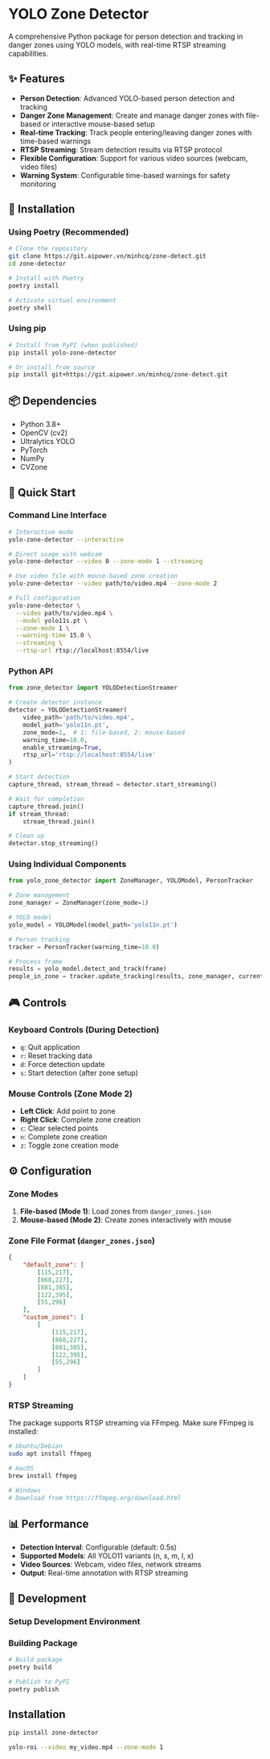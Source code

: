# YOLO Zone Detector

A comprehensive Python package for person detection and tracking in danger zones using YOLO models, with real-time RTSP streaming capabilities.

## ✨ Features

- **Person Detection**: Advanced YOLO-based person detection and tracking
- **Danger Zone Management**: Create and manage danger zones with file-based or interactive mouse-based setup
- **Real-time Tracking**: Track people entering/leaving danger zones with time-based warnings
- **RTSP Streaming**: Stream detection results via RTSP protocol
- **Flexible Configuration**: Support for various video sources (webcam, video files)
- **Warning System**: Configurable time-based warnings for safety monitoring

## 🚀 Installation

### Using Poetry (Recommended)

```bash
# Clone the repository
git clone https://git.aipower.vn/minhcq/zone-detect.git
cd zone-detector

# Install with Poetry
poetry install

# Activate virtual environment
poetry shell
```

### Using pip

```bash
# Install from PyPI (when published)
pip install yolo-zone-detector

# Or install from source
pip install git+https://git.aipower.vn/minhcq/zone-detect.git
```

## 📦 Dependencies

- Python 3.8+
- OpenCV (cv2)
- Ultralytics YOLO
- PyTorch
- NumPy
- CVZone

## 🎯 Quick Start

### Command Line Interface

```bash
# Interactive mode
yolo-zone-detector --interactive

# Direct usage with webcam
yolo-zone-detector --video 0 --zone-mode 1 --streaming

# Use video file with mouse-based zone creation
yolo-zone-detector --video path/to/video.mp4 --zone-mode 2

# Full configuration
yolo-zone-detector \
  --video path/to/video.mp4 \
  --model yolo11s.pt \
  --zone-mode 1 \
  --warning-time 15.0 \
  --streaming \
  --rtsp-url rtsp://localhost:8554/live
```

### Python API

```python
from zone_detector import YOLODetectionStreamer

# Create detector instance
detector = YOLODetectionStreamer(
    video_path='path/to/video.mp4',
    model_path='yolo11n.pt',
    zone_mode=1,  # 1: file-based, 2: mouse-based
    warning_time=10.0,
    enable_streaming=True,
    rtsp_url='rtsp://localhost:8554/live'
)

# Start detection
capture_thread, stream_thread = detector.start_streaming()

# Wait for completion
capture_thread.join()
if stream_thread:
    stream_thread.join()

# Clean up
detector.stop_streaming()
```

### Using Individual Components

```python
from yolo_zone_detector import ZoneManager, YOLOModel, PersonTracker

# Zone management
zone_manager = ZoneManager(zone_mode=1)

# YOLO model
yolo_model = YOLOModel(model_path='yolo11n.pt')

# Person tracking
tracker = PersonTracker(warning_time=10.0)

# Process frame
results = yolo_model.detect_and_track(frame)
people_in_zone = tracker.update_tracking(results, zone_manager, current_time)
```

## 🎮 Controls

### Keyboard Controls (During Detection)
- `q`: Quit application
- `r`: Reset tracking data
- `d`: Force detection update
- `s`: Start detection (after zone setup)

### Mouse Controls (Zone Mode 2)
- **Left Click**: Add point to zone
- **Right Click**: Complete zone creation
- `c`: Clear selected points
- `n`: Complete zone creation
- `z`: Toggle zone creation mode

## ⚙️ Configuration

### Zone Modes

1. **File-based (Mode 1)**: Load zones from `danger_zones.json`
2. **Mouse-based (Mode 2)**: Create zones interactively with mouse

### Zone File Format (`danger_zones.json`)

```json
{
    "default_zone": [
        [115,217],
        [868,227],
        [881,385],
        [122,395],
        [55,296]
    ],
    "custom_zones": [
        [
            [115,217],
            [868,227],
            [881,385],
            [122,395],
            [55,296]
        ]
    ]
}
```

### RTSP Streaming

The package supports RTSP streaming via FFmpeg. Make sure FFmpeg is installed:

```bash
# Ubuntu/Debian
sudo apt install ffmpeg

# macOS
brew install ffmpeg

# Windows
# Download from https://ffmpeg.org/download.html
```

## 📊 Performance

- **Detection Interval**: Configurable (default: 0.5s)
- **Supported Models**: All YOLO11 variants (n, s, m, l, x)
- **Video Sources**: Webcam, video files, network streams
- **Output**: Real-time annotation with RTSP streaming

## 🔧 Development

### Setup Development Environment



### Building Package

```bash
# Build package
poetry build

# Publish to PyPI
poetry publish
```

## Installation

```bash
pip install zone-detector

yolo-roi --video my_video.mp4 --zone-mode 1
